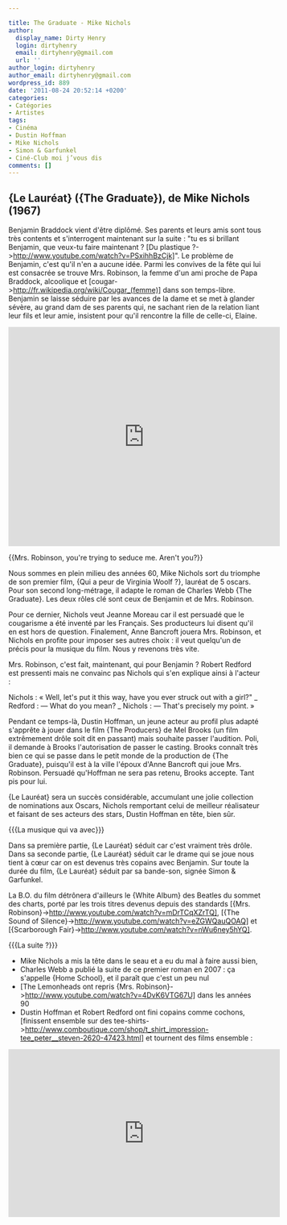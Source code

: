 ```yaml
---

title: The Graduate - Mike Nichols
author:
  display_name: Dirty Henry
  login: dirtyhenry
  email: dirtyhenry@gmail.com
  url: ''
author_login: dirtyhenry
author_email: dirtyhenry@gmail.com
wordpress_id: 889
date: '2011-08-24 20:52:14 +0200'
categories:
- Catégories
- Artistes
tags:
- Cinéma
- Dustin Hoffman
- Mike Nichols
- Simon & Garfunkel
- Ciné-Club moi j’vous dis
comments: []
---
```

<h2>{Le Lauréat} ({The Graduate}), de Mike Nichols (1967)</h2>

Benjamin Braddock vient d'être diplômé. Ses parents et leurs amis sont tous très contents et s'interrogent maintenant sur la suite : "tu es si brillant Benjamin, que veux-tu faire maintenant ? [Du plastique ?->http://www.youtube.com/watch?v=PSxihhBzCjk]". Le problème de Benjamin, c'est qu'il n'en a aucune idée. Parmi les convives de la fête qui lui est consacrée se trouve Mrs. Robinson, la femme d'un ami proche de Papa Braddock, alcoolique et [cougar->http://fr.wikipedia.org/wiki/Cougar_(femme)] dans son temps-libre. Benjamin se laisse séduire par les avances de la dame et se met à glander sévère, au grand dam de ses parents qui, ne sachant rien de la relation liant leur fils et leur amie, insistent pour qu'il rencontre la fille de celle-ci, Elaine.

<iframe width="540" height="435" src="http://www.youtube.com/embed/-3lKbMBab18" frameborder="0" allowfullscreen></iframe>

{{Mrs. Robinson, you're trying to seduce me. Aren't you?}}

Nous sommes en plein milieu des années 60, Mike Nichols sort du triomphe de son premier film, {Qui a peur de Virginia Woolf ?}, lauréat de 5 oscars. Pour son second long-métrage, il adapte le roman de Charles Webb {The Graduate}. Les deux rôles clé sont ceux de Benjamin et de Mrs. Robinson.

Pour ce dernier, Nichols veut Jeanne Moreau car il est persuadé que le cougarisme a été inventé par les Français. Ses producteurs lui disent qu'il en est hors de question. Finalement, Anne Bancroft jouera Mrs. Robinson, et Nichols en profite pour imposer ses autres choix : il veut quelqu'un de précis pour la musique du film. Nous y revenons très vite.

Mrs. Robinson, c'est fait, maintenant, qui pour Benjamin ? Robert Redford est pressenti mais ne convainc pas Nichols qui s'en explique ainsi à l'acteur :

<quote>
Nichols : « Well, let's put it this way, have you ever struck out with a girl?" 
_ Redford : — What do you mean?
_ Nichols : — That's precisely my point. »
</quote>

Pendant ce temps-là, Dustin Hoffman, un jeune acteur au profil plus adapté s'apprête à jouer dans le film {The Producers} de Mel Brooks (un film extrêmement drôle soit dit en passant) mais souhaite passer l'audition. Poli, il demande à Brooks l'autorisation de passer le casting. Brooks connaît très bien ce qui se passe dans le petit monde de la production de {The Graduate}, puisqu'il est à la ville l'époux d'Anne Bancroft qui joue Mrs. Robinson. Persuadé qu'Hoffman ne sera pas retenu, Brooks accepte. Tant pis pour lui.

{Le Lauréat} sera un succès considérable, accumulant une jolie collection de nominations aux Oscars, Nichols remportant celui de meilleur réalisateur et faisant de ses acteurs des stars, Dustin Hoffman en tête, bien sûr.

{{{La musique qui va avec}}}

Dans sa première partie, {Le Lauréat} séduit car c'est vraiment très drôle. Dans sa seconde partie, {Le Lauréat} séduit car le drame qui se joue nous tient à cœur car on est devenus très copains avec Benjamin. Sur toute la durée du film, {Le Lauréat} séduit par sa bande-son, signée Simon & Garfunkel.

La B.O. du film détrônera d'ailleurs le {White Album} des Beatles du sommet des charts, porté par les trois titres devenus depuis des standards [{Mrs. Robinson}->http://www.youtube.com/watch?v=mDrTCqXZrTQ], [{The Sound of Silence}->http://www.youtube.com/watch?v=eZGWQauQOAQ] et [{Scarborough Fair}->http://www.youtube.com/watch?v=nWu6ney5hYQ]. 

{{{La suite ?}}}

- Mike Nichols a mis la tête dans le seau et a eu du mal à faire aussi bien, 
- Charles Webb a publié la suite de ce premier roman en 2007 : ça s'appelle {Home School}, et il paraît que c'est un peu nul
- [The Lemonheads ont repris {Mrs. Robinson}->http://www.youtube.com/watch?v=4DvK6VTG67U] dans les années 90
- Dustin Hoffman et Robert Redford ont fini copains comme cochons, [finissent ensemble sur des tee-shirts->http://www.comboutique.com/shop/t_shirt_impression-tee_peter__steven-2620-47423.html] et tournent des films ensemble : 

<iframe width="540" height="333" src="http://www.youtube.com/embed/hVytko7quO4" frameborder="0" allowfullscreen></iframe>
